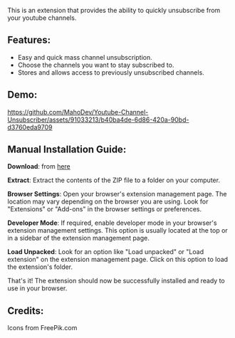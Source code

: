 This is an extension that provides the ability to quickly unsubscribe from your youtube channels.

## Features:

- Easy and quick mass channel unsubscription.
- Choose the channels you want to stay subscribed to.
- Stores and allows access to previously unsubscribed channels.

## Demo:

https://github.com/MahoDev/Youtube-Channel-Unsubscriber/assets/91033213/b40ba4de-6d86-420a-90bd-d3760eda9709

## Manual Installation Guide:

**Download**: from [here](https://github.com/MahoDev/Youtube-Channel-Unsubscriber/releases/download/v1.0.0/Youtube.unsubscriber.extension.rar)

**Extract**: Extract the contents of the ZIP file to a folder on your computer.

**Browser Settings**: Open your browser's extension management page. The location may vary depending on the browser you are using. Look for "Extensions" or "Add-ons" in the browser settings or preferences.

**Developer Mode**: If required, enable developer mode in your browser's extension management settings. This option is usually located at the top or in a sidebar of the extension management page.

**Load Unpacked**: Look for an option like "Load unpacked" or "Load extension" on the extension management page. Click on this option to load the extension's folder.

That's it! The extension should now be successfully installed and ready to use in your browser.

## Credits:

Icons from FreePik.com
